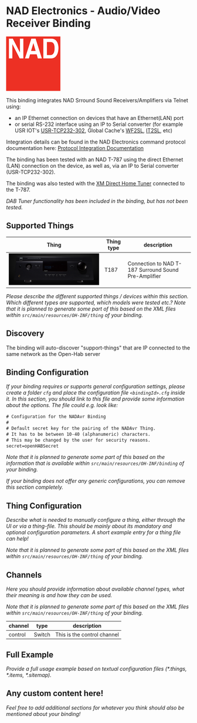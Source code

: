 # NAD Electronics - Audio/Video Receiver Binding

![NAD Electronics](doc/NAD_logo_red.png)

This binding integrates NAD Srround Sound Receivers/Amplifiers via Telnet using: <ul><li>an IP Ethernet connection on devices that have an Ethernet(LAN) port</li><li>or serial RS-232 interface using an IP to Serial converter (for example USR IOT's [USR-TCP232-302](https://www.pusr.com/products/1-port-rs232-to-ethernet-converters-usr-tcp232-302.html), Global Cache's [WF2SL](https://www.globalcache.com/products/itach/wf2slspecs/), [IT2SL](https://www.globalcache.com/products/itach/ip2slspecs/), etc)</li></ul>

Integration details can be found in the NAD Electronics command protocol documentation  here: [Protocol Integration Documentation](https://nadelectronics.com/software/#Protocol)

The binding has been tested with an NAD T-787 using the direct Ethernet (LAN) connection on the device, as well as, via an IP to Serial converter (USR-TCP232-302).  

The binding was also tested with the [XM Direct Home Tuner](https://shop.siriusxm.com/support/xm-direct-home-tuner.html) connected to the T-787.  

_DAB Tuner functionality has been included in the binding, but has not been tested._

## Supported Things

| Thing  | Thing type   | description                  |
|----------|--------|-----------------------------------|
| ![T-187](doc\NAD-T-187.svg) | T187 | Connection to NAD T-187 Surround Sound Pre-Amplifier  |

_Please describe the different supported things / devices within this section._
_Which different types are supported, which models were tested etc.?_
_Note that it is planned to generate some part of this based on the XML files within ```src/main/resources/OH-INF/thing``` of your binding._

## Discovery

The binding will auto-discover "support-things" that are IP connected to the same network as the Open-Hab server  

## Binding Configuration

_If your binding requires or supports general configuration settings, please create a folder ```cfg``` and place the configuration file ```<bindingId>.cfg``` inside it. In this section, you should link to this file and provide some information about the options. The file could e.g. look like:_

```
# Configuration for the NADAvr Binding
#
# Default secret key for the pairing of the NADAvr Thing.
# It has to be between 10-40 (alphanumeric) characters.
# This may be changed by the user for security reasons.
secret=openHABSecret
```

_Note that it is planned to generate some part of this based on the information that is available within ```src/main/resources/OH-INF/binding``` of your binding._

_If your binding does not offer any generic configurations, you can remove this section completely._

## Thing Configuration

_Describe what is needed to manually configure a thing, either through the UI or via a thing-file. This should be mainly about its mandatory and optional configuration parameters. A short example entry for a thing file can help!_

_Note that it is planned to generate some part of this based on the XML files within ```src/main/resources/OH-INF/thing``` of your binding._

## Channels

_Here you should provide information about available channel types, what their meaning is and how they can be used._

_Note that it is planned to generate some part of this based on the XML files within ```src/main/resources/OH-INF/thing``` of your binding._

| channel  | type   | description                  |
|----------|--------|------------------------------|
| control  | Switch | This is the control channel  |

## Full Example

_Provide a full usage example based on textual configuration files (*.things, *.items, *.sitemap)._

## Any custom content here!

_Feel free to add additional sections for whatever you think should also be mentioned about your binding!_
